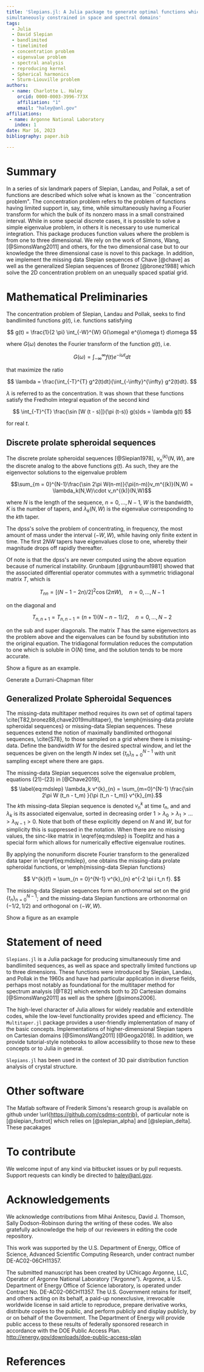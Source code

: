 ```yaml
---
title: 'Slepians.jl: A Julia package to generate optimal functions which are 
simultaneously constrained in space and spectral domains'
tags:
  - Julia
  - David Slepian
  - bandlimited
  - timelimited
  - concentration problem
  - eigenvalue problem
  - spectral analysis
  - reproducing kernel
  - Spherical harmonics
  - Sturm-Liouville problem
authors:
  - name: Charlotte L. Haley
    orcid: 0000-0003-3996-773X
    affiliation: "1"
    email: "haley@anl.gov" 
affiliations:
 - name: Argonne National Laboratory
   index: 1
date: Mar 16, 2023
bibliography: paper.bib

---
```


# Summary

In a series of six landmark papers of Slepian, Landau, and Pollak, a set of functions
are described which solve what is known as the ``concentration problem". The
concentration problem refers to the problem of functions having limited support in,
say, time, while simultaneously having a Fourier transform for which the bulk of
its nonzero mass in a small constrained interval. While in some special discrete
cases, it is possible to solve a simple eigenvalue problem, in others it is necessary
to use numerical integration. This package produces function values where the problem
is from one to three dimensional. We rely on the work of Simons, Wang,
[@SimonsWang2011] and others, for the two dimensional case but to our knowledge the
three dimensional case is novel to this package. In addition, we implement the
missing data Slepian sequences of Chave [@chave] as well as the generalized Slepian
sequences of Bronez [@bronez1988] which solve the 2D concentration problem on an
unequally spaced spatial grid.

# Mathematical Preliminaries

The concentration problem of Slepian, Landau and Pollak, seeks to find bandlimited functions
$g(t)$, i.e. functions satisfying 

$$ g(t) = \frac{1}{2 \pi} \int_{-W}^{W} G(\omega) e^{i\omega t} d\omega $$

where $G(\omega)$ denotes the Fourier transform of the function $g(t)$, i.e.

$$ G(\omega) = \int_{-\infty}^{\infty} f(t) e^{-i\omega t} dt $$

that maximize the ratio 

$$ \lambda = \frac{\int_{-T}^{T} g^2(t)dt}{\int_{-\infty}^{\infty} g^2(t)dt}. $$

$\lambda$ is referred to as the concentration. It was shown that these functions
satisfy the Fredholm integral equation of the second kind

$$ \int_{-T}^{T} \frac{\sin [W (t - s)]}{\pi (t-s)} g(s)ds = \lambda g(t) $$

for real $t$. 

## Discrete prolate spheroidal sequences

The discrete prolate spheroidal sequences [@Slepian1978], $v_n^{(k)}(N,W)$, are the
discrete analog to the above functions $g(t)$. As such, they are the eigenvector
solutions to the eigenvalue problem

$$\sum_{m = 0}^{N-1}\frac{\sin 2\pi W(n-m)}{\pi(n-m)}v_m^{(k)}(N,W) = \lambda_k(N,W)\cdot v_n^{(k)}(N,W)$$

where $N$ is the length of the sequence, $n = 0, \ldots, N-1$, $W$ is the bandwidth,
$K$ is the number of tapers, and $\lambda_k(N,W)$ is the eigenvalue corresponding to
the $k$th taper. 

The dpss's solve the problem of concentrating, in frequency, the most amount of mass
under the interval $(-W,W)$, while having only finite extent in time. The first $2NW$
tapers have eigenvalues close to one, whereby their magnitude drops off rapidly
thereafter. 

Of note is that the dpss's are never computed using the above equation because of
numerical instability. Grunbaum [@grunbaum1981] showed that the associated differential operator
commutes with a symmetric tridiagonal matrix $T$, which is

$$ T_{nn} = [(N-1-2n)/2]^2 \cos (2\pi W), \quad n = 0, \ldots, N-1$$

on the diagonal and 

$$ T_{n, n + 1} = T_{n, n-1} = (n + 1)(N - n - 1)/2, \quad n = 0, \ldots, N-2$$

on the sub and super diagonals. The matrix $T$ has the same eigenvectors as the
problem above and the eigenvalues can be found by substitution into the original
equation. The tridiagonal formulation reduces the computation to one which is soluble
in O($N$) time, and the solution tends to be more accurate.

Show a figure as an example.

Generate a Durrani-Chapman filter

## Generalized Prolate Spheroidal Sequences 
 
The missing-data multitaper method requires its own set of optimal tapers
\cite{T82,bronez88,chave2019multitaper}, the \emph{missing-data prolate spheroidal
sequences} or missing-data Slepian sequences. These sequences extend the notion of
maximally bandlimited orthogonal sequences, \cite{S78}, to those sampled on a grid
where there is missing-data.  Define the bandwidth $W$ for the desired spectral
window, and let the sequences be given on the length $N$ index set
$\{t_n\}_{n=0}^{N-1}$ with unit sampling except where there are gaps. 

The missing-data Slepian sequences solve the eigenvalue problem, equations (21)-(23) in [@Chave2019],
$$ \label{eq:mdslep} 
  \lambda_k v^{k}_{n} = \sum_{m=0}^{N-1} \frac{\sin 2\pi W (t_n - t_m) }{\pi (t_n - t_m)} v^{k}_{m}.$$
The $k$th missing-data Slepian sequence is denoted $v^{k}_{n}$ at time $t_n$, and
and $\lambda_k$ is its associated eigenvalue, sorted in decreasing order
$1>\lambda_0>\lambda_1>\ldots>\lambda_{N-1}>0$. Note that both of these explicitly
depend on $N$ and $W$, but for simplicity this is suppressed in the notation. When
there are no missing values, the sinc-like matrix in \eqref{eq:mdslep} is
Toeplitz and has a special form which allows for numerically effective eigenvalue
routines.  

By applying the nonuniform discrete Fourier transform to the generalized data taper
in \eqref{eq:mdslep}, one obtains the missing-data prolate spheroidal functions, or
\emph{missing-data Slepian functions}

$$ V^{k}(f) = \sum_{n = 0}^{N-1} v^{k}_{n} e^{-2 \pi i t_n f}. $$

The missing-data Slepian sequences form an orthonormal set on the grid
$\{t_n\}_{n=0}^{N-1}$; and the missing-data Slepian functions are orthonormal on
$(-1/2,1/2)$ and orthogonal on $(-W,W)$. 

Show a figure as an example




# Statement of need

`Slepians.jl` is a Julia package for producing simultaneously time and bandlimited
sequences, as well as space and spectrally limited functions up to three dimensions.
These functions were introduced by Slepian, Landau, and Pollak in the 1960s and have
had particular application in diverse fields, perhaps most notably as foundational
for the multitaper method for spectrum analysis [@T82] which extends both to 2D
Cartesian domains [@SimonsWang2011] as well as the sphere [@simons2006]. 

The high-level character of Julia allows for widely readable and extendible codes,
while the low-level functionality provides speed and efficiency. The `Multitaper.jl`
package provides a user-friendly implementation of many of the basic concepts.
Implementations of higher-dimensional Slepian tapers on Cartesian domains
[@SimonsWang2011] [@Geoga2018]. In addition, we provide tutorial-style notebooks to
allow accessibility to those new to these concepts or to Julia in general.

`Slepians.jl` has been used in the context of 3D pair distribution function analysis
of crystal structure. 

# Other software

The Matlab software of Frederik Simons's research group is available on github under
\url{https://github.com/csdms-contrib}, of particular note is [@slepian_foxtrot]
which relies on [@slepian_alpha] and [@slepian_delta]. These pacakages

# To contribute

We welcome input of any kind via bitbucket issues or by pull requests.
Support requests can kindly be directed to haley@anl.gov.

# Acknowledgements

We acknowledge contributions from Mihai Anitescu, David J. Thomson, Sally
Dodson-Robinson during the writing of these codes. We also gratefully acknowledge the
help of our reviewers in editing the code repository.

This work was supported by the U.S. Department of Energy, Office of Science, Advanced
Scientific Computing Research, under contract number DE-AC02-06CH11357.

The submitted manuscript has been created by UChicago Argonne, LLC, Operator of
Argonne National Laboratory (“Argonne”). Argonne, a U.S. Department of Energy Office
of Science laboratory, is operated under Contract No. DE-AC02-06CH11357. The U.S.
Government retains for itself, and others acting on its behalf, a paid-up
nonexclusive, irrevocable worldwide license in said article to reproduce, prepare
derivative works, distribute copies to the public, and perform publicly and display
publicly, by or on behalf of the Government. The Department of Energy will provide
public access to these results of federally sponsored research in accordance with the
DOE Public Access Plan. http://energy.gov/downloads/doe-public-access-plan

# References
